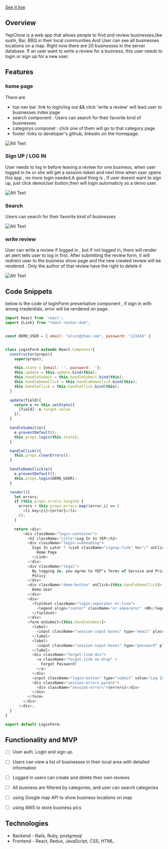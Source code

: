 [See it live](https://yepclone.herokuapp.com/#/)


## Overview
YepClone is a web app that allows people to find and review businesses,like sushi,
Bar, BBQ in their local communities.And User can see all businesses locations on a map. 
Right now there are 20 businesses in the server database. If an user want to wirte a 
review for a business, this user needs to login or sign up for a new user. 



## Features

### home page

There are 
* top nav bar :link to login/log out && click 'write a review' will lead user to businesses
  index page
* search component : Users can search for their favorite kind of businesses
* categorys componet : click one of them will go to that category page
* footer :links to developer's github, linkedin 
on the homepage. 

![Alt Text](app/assets/images/homepageshow.gif)

### Sign UP / LOG IN
User needs to log in before leaving a review for one business, when user logged in
he or she will get a session-token and next time when user opens this app , no more
login needed.A good thing is , if user doesnt want to sign up, just click demoUser 
button,then will login automaticly as a demo user.

![Alt Text](app/assets/images/sessionshow.gif)

### Search 

Users can search for their favorite kind of businesses

![Alt Text](app/assets/images/searchshow.gif)

### write review

User can write a review if logged in , but if not logged in, there will render an
alert tells user to log in first. After submitting the review form, it will redirect user
to the business show page and the new created review will be rendered . Only the author 
of that review have the right to delete it

![Alt Text](app/assets/images/writereviewshow.gif)

## Code Snippets
below is the code of loginForm presentative component , if sign in with wrong 
credentials, error will be rendered on page.


```javascript
import React from 'react';
import {Link} from "react-router-dom";


const DEMO_USER = { email: "alvin@zhao.com", password: "123456" } 


class LoginForm extends React.Component{
  constructor(props){
    super(props);

    this.state = {email: '', password: ''};
    this.update = this.update.bind(this);
    this.handleSubmit = this.handleSubmit.bind(this);
    this.handleDemoClick = this.handleDemoClick.bind(this);
    this.handleClick = this.handleClick.bind(this);
  }

  update(field){
    return e => this.setState({
      [field]: e.target.value
    });
  }

  handleSubmit(e){
    e.preventDefault();
    this.props.login(this.state);
  }

  handleClick(){
    this.props.clearErrors();
  }

  handleDemoClick(e){
    e.preventDefault();
    this.props.login(DEMO_USER);
  }

  render(){
    let errors;
    if (this.props.errors.length) {
      errors = this.props.errors.map((error,i) => (
        <li key={i}>{error}</li>
      ));
    }

    return <div>
        <div className="login-container">
          <h2 className='title'>Log In to YEP</h2>
          <div className="login-subheading">
            Sign In Later ? <Link className="signup-link" to="/" onClick={this.handleClick}>
              Home Page
            </Link>
          </div>
          <div className="legal">
            By logging in, you agree to YEP’s Terms of Service and Privacy
            Policy.
          </div>
          <div className="demo-button" onClick={this.handleDemoClick}>
            Demo User
          </div>
          <div>
            <fieldset className="login-separator hr-line">
              <legend align="center" className="or-separator" >OR</legend>
            </fieldset>
          </div>
          <form onSubmit={this.handleSubmit}>
            <label>
              <input className="session-input-boxes" type="email" placeholder="Email" value={this.state.email} onChange={this.update("email")} />
            </label>
            <label>
              <input className="session-input-boxes" type="password" placeholder="Password" value={this.state.password} onChange={this.update("password")} />
            </label>
            <div className="forgot-link-div">
              <a className="forgot-link no-drop" >
                Forgot Password?
              </a>
            </div>
            <input className="login-button" type="submit" value="Log In" />
            <div className="session-errors-parent">
              <div className="session-errors">{errors}</div>
            </div>
          </form>
        </div>
      </div>;
  }
}

export default LoginForm;


```

## Functionality and MVP
- [ ] User auth. Login and sign up.
- [ ] Users can view a list of businesses in their local area with detailed information
- [ ] Logged in users can create and delete their own reviews 
- [ ] All business are filtered by categories, and user can search categories
- [ ] using Google map API to show business locations on map
- [ ] using AWS to store business pics


## Technologies
* Backend - Rails, Ruby, postgresql
* Frontend - React, Redux, JavaScript, CSS, HTML.


